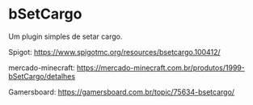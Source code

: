 # bSetCargo
Um plugin simples de setar cargo.

Spigot: https://www.spigotmc.org/resources/bsetcargo.100412/

mercado-minecraft: https://mercado-minecraft.com.br/produtos/1999-bSetCargo/detalhes

Gamersboard: https://gamersboard.com.br/topic/75634-bsetcargo/
